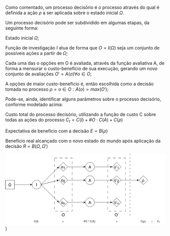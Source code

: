 Como comentado, um processo decisório é o processo através do qual é definida a ação $\rho$ a ser aplicada sobre o estado inicial $\Omega$. 

Um processo decisório pode ser subdividido em algumas etapas, da seguinte forma:


Estado inicial $\Omega$;

Função de investigação I atua de forma que $O=I(\Omega)$ seja um conjunto de possíveis ações a partir de $\Omega$;

Cada uma das o opções em O é avaliada, através da função avaliativa A, de forma a mensurar o custo-benefício de sua execução, gerando um novo conjunto de avaliações $O'={A(o) \forall o \in O}$;

A opções de maior custo-benefício é, então escolhida como a decisão tomada no processo $\rho=o \in O : A(o)=max(O')$;


Pode-se, ainda, identificar alguns parâmetros sobre o processo decisório, conforme modelado acima:


Custo total do processo decisório, utilizando a função de custo C sobre todas as ações do processo $C_t = C(I) + \#O \cdot C(A) + C(\rho)$

Expectativa de benefício com a decisão $E = B(\rho)$

Benefício real alcançado com o novo estado do mundo após aplicação da decisão $R = B(\Omega, \Omega')$

![Processo decisório](https://github.com/MiguelSarraf/meus-livros/blob/master/Da%20Natureza%20e%20Das%20Implica%C3%A7%C3%B5es%20do%20Livre%20Arb%C3%ADtrio/Fundamenta%C3%A7%C3%A3o/Conceitos/fig_proc_decisorio.png)
)
